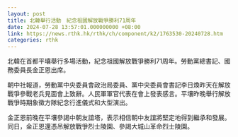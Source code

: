 ```yaml
---
layout: post
title: 北韓舉行活動　紀念祖國解放戰爭勝利71周年
date: 2024-07-28 13:57:01.000000000 +08:00
link: https://news.rthk.hk/rthk/ch/component/k2/1763530-20240728.htm
categories: rthk
---
```


北韓在首都平壤舉行多場活動，紀念祖國解放戰爭勝利71周年。勞動黨總書記、國務委員長金正恩出席。

朝中社報道，勞動黨中央委員會政治局委員、黨中央委員會書記李日煥昨天在解放戰爭參戰老兵見面會上致辭。人民軍軍官代表在會上發表感言。平壤昨晚舉行解放戰爭時期象徵方隊紀念行進儀式和大型演出。

金正恩前晚在平壤參謁中朝友誼塔，表示相信朝中友誼將堅定地得到繼承和發展。同日，金正恩還憑吊解放戰爭烈士陵園、參謁大城山革命烈士陵園。
